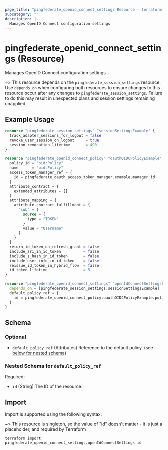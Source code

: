 ```yaml
---
page_title: "pingfederate_openid_connect_settings Resource - terraform-provider-pingfederate"
subcategory: ""
description: |-
  Manages OpenID Connect configuration settings
---
```


# pingfederate_openid_connect_settings (Resource)

Manages OpenID Connect configuration settings

~> This resource depends on the `pingfederate_session_settings` resource. Use `depends_on` when configuring both resources to ensure changes to this resource occur after any changes to `pingfederate_session_settings`. Failure to do this may result in unexpected plans and session settings remaining unapplied.

## Example Usage

```terraform
resource "pingfederate_session_settings" "sessionSettingsExample" {
  track_adapter_sessions_for_logout = false
  revoke_user_session_on_logout     = true
  session_revocation_lifetime       = 490
}

resource "pingfederate_openid_connect_policy" "oauthOIDCPolicyExample" {
  policy_id = "oidcPolicy"
  name      = "oidcPolicy"
  access_token_manager_ref = {
    id = pingfederate_oauth_access_token_manager.example.manager_id
  }
  attribute_contract = {
    extended_attributes = []
  }
  attribute_mapping = {
    attribute_contract_fulfillment = {
      "sub" = {
        source = {
          type = "TOKEN"
        }
        value = "Username"
      }
    }
  }
  return_id_token_on_refresh_grant = false
  include_sri_in_id_token          = false
  include_s_hash_in_id_token       = false
  include_user_info_in_id_token    = false
  reissue_id_token_in_hybrid_flow  = false
  id_token_lifetime                = 5
}

resource "pingfederate_openid_connect_settings" "openIdConnectSettingsExample" {
  depends_on = [pingfederate_session_settings.sessionSettingsExample]
  default_policy_ref = {
    id = pingfederate_openid_connect_policy.oauthOIDCPolicyExample.policy_id
  }
}
```

<!-- schema generated by tfplugindocs -->
## Schema

### Optional

- `default_policy_ref` (Attributes) Reference to the default policy. (see [below for nested schema](#nestedatt--default_policy_ref))

<a id="nestedatt--default_policy_ref"></a>
### Nested Schema for `default_policy_ref`

Required:

- `id` (String) The ID of the resource.

## Import

Import is supported using the following syntax:

~> This resource is singleton, so the value of "id" doesn't matter - it is just a placeholder, and required by Terraform

```shell
terraform import pingfederate_openid_connect_settings.openIdConnectSettings id
```
